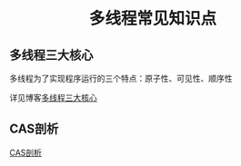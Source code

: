 <h1 align="center">多线程常见知识点</h1>

## 多线程三大核心
多线程为了实现程序运行的三个特点：原子性、可见性、顺序性

详见博客[多线程三大核心](https://github.com/crossoverJie/Java-Interview/blob/master/MD/Threadcore.md#%E5%8F%AF%E8%A7%81%E6%80%A7)

## CAS剖析

[CAS剖析](https://blog.csdn.net/mmoren/article/details/79185862)